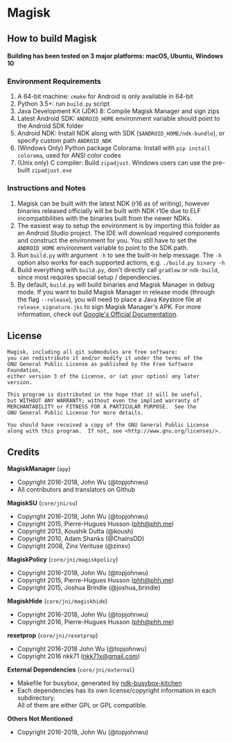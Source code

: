 # Magisk

## How to build Magisk

#### Building has been tested on 3 major platforms: macOS, Ubuntu, Windows 10

### Environment Requirements

1. A 64-bit machine: `cmake` for Android is only available in 64-bit
2. Python 3.5+: run `build.py` script
3. Java Development Kit (JDK) 8: Compile Magisk Manager and sign zips
4. Latest Android SDK: `ANDROID_HOME` environment variable should point to the Android SDK folder
5. Android NDK: Install NDK along with SDK (`$ANDROID_HOME/ndk-bundle`), or specify custom path `ANDROID_NDK`
6. (Windows Only) Python package Colorama: Install with `pip install colorama`, used for ANSI color codes
7. (Unix only) C compiler: Build `zipadjust`. Windows users can use the pre-built `zipadjust.exe`

### Instructions and Notes
1. Magisk can be built with the latest NDK (r16 as of writing), however binaries released officially will be built with NDK r10e due to ELF incompatibilities with the binaries built from the newer NDKs.
2. The easiest way to setup the environment is by importing this folder as an Android Studio project. The IDE will download required components and construct the environment for you. You still have to set the `ANDROID_HOME` environment variable to point to the SDK path.
3. Run `build.py` with argument `-h` to see the built-in help message. The `-h` option also works for each supported actions, e.g. `./build.py binary -h`
4. Build everything with `build.py`, don't directly call `gradlew` or `ndk-build`, since most requires special setup / dependencies.
5. By default, `build.py` will build binaries and Magisk Manager in debug mode. If you want to build Magisk Manager in release mode (through the flag `--release`), you will need to place a Java Keystore file at `release_signature.jks` to sign Magisk Manager's APK. For more information, check out [Google's Official Documentation](https://developer.android.com/studio/publish/app-signing.html#signing-manually).


## License
 
```
Magisk, including all git submodules are free software:
you can redistribute it and/or modify it under the terms of the 
GNU General Public License as published by the Free Software Foundation, 
either version 3 of the License, or (at your option) any later version.

This program is distributed in the hope that it will be useful,
but WITHOUT ANY WARRANTY; without even the implied warranty of
MERCHANTABILITY or FITNESS FOR A PARTICULAR PURPOSE.  See the
GNU General Public License for more details.

You should have received a copy of the GNU General Public License
along with this program.  If not, see <http://www.gnu.org/licenses/>.
```

## Credits

**MagiskManager** (`app`)

* Copyright 2016-2018, John Wu (@topjohnwu)
* All contributors and translators on Github

**MagiskSU** (`core/jni/su`)

* Copyright 2016-2018, John Wu (@topjohnwu)
* Copyright 2015, Pierre-Hugues Husson (phh@phh.me)
* Copyright 2013, Koushik Dutta (@koush)
* Copyright 2010, Adam Shanks (@ChainsDD)
* Copyright 2008, Zinx Verituse (@zinxv)

**MagiskPolicy** (`core/jni/magiskpolicy`)

* Copyright 2016-2018, John Wu (@topjohnwu)
* Copyright 2015, Pierre-Hugues Husson (phh@phh.me)
* Copyright 2015, Joshua Brindle (@joshua_brindle)

**MagiskHide** (`core/jni/magiskhide`)

* Copyright 2016-2018, John Wu (@topjohnwu)
* Copyright 2016, Pierre-Hugues Husson (phh@phh.me)

**resetprop** (`core/jni/resetprop`)

 * Copyright 2016-2018 John Wu (@topjohnwu)
 * Copyright 2016 nkk71 (nkk71x@gmail.com)

**External Dependencies** (`core/jni/external`)

* Makefile for busybox, generated by [ndk-busybox-kitchen](https://github.com/topjohnwu/ndk-busybox-kitchen)
* Each dependencies has its own license/copyright information in each subdirectory.  
All of them are either GPL or GPL compatible.

**Others Not Mentioned**

* Copyright 2016-2018, John Wu (@topjohnwu)
